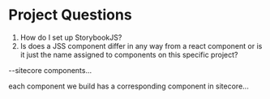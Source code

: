 # Project Questions

1. How do I set up StorybookJS?
2. Is does a JSS component differ in any way from a react component or is it just the name assigned to components on this specific project?

\--sitecore components...

each component we build has a corresponding component in sitecore...

